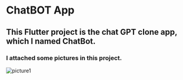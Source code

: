 # ChatBOT App
## This Flutter project is the chat GPT clone app, which I named ChatBot.
### I attached some pictures in this project.

![picture1](https://github.com/shahriar00/ChatBOT-App/assets/70763173/8a04ec32-54eb-431e-8a68-899d34992772)
